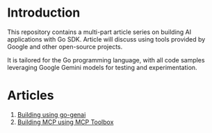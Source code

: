 # Introduction

This repository contains a multi-part article series on building AI applications with Go SDK. Article will discuss using tools provided by Google and other open-source projects.

It is tailored for the Go programming language, with all code samples leveraging Google Gemini models for testing and experimentation.

# Articles

1. [Building using go-genai](1/1-go-genai.md)
2. [Building MCP using MCP Toolbox](2/2-mcp-go-genai.md)
